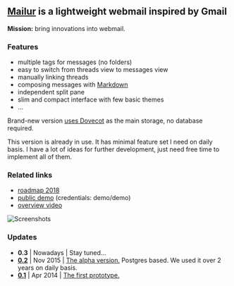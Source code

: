 ## [Mailur] is a lightweight webmail inspired by Gmail

**Mission:** bring innovations into webmail.

### Features
- multiple tags for messages (no folders)
- easy to switch from threads view to messages view
- manually linking threads
- composing messages with [Markdown][]
- independent split pane
- slim and compact interface with few basic themes
- ...

Brand-new version [uses Dovecot][gh09] as the main storage, no database required.

This version is already in use. It has minimal feature set I need on daily basis. I have a lot of ideas for further development, just need free time to implement all of them.

### Related links
- [roadmap 2018][gh11]
- [public demo][demo] (credentials: demo/demo)
- [overview video][vimeo]

![Screenshots](https://pusto.org/mailur/screenshots.gif)

[Mailur]: https://pusto.org/mailur/
[demo]: http://demo.pusto.org
[vimeo]: https://vimeo.com/259140545
[gh09]: https://github.com/naspeh/mailur/issues/9
[gh11]: https://github.com/naspeh/mailur/issues/11
[Markdown]: https://daringfireball.net/projects/markdown/syntax

### Updates
- **0.3** | Nowadays | Stay tuned...
- **[0.2][v02code]** | Nov 2015 | [The alpha version.][v02post] Postgres based. We used it over 2 years on daily basis.
- **[0.1][v01code]** | Apr 2014 | [The first prototype.][v01post]

[v02code]: https://github.com/naspeh/mailur/tree/0.2
[v02post]: https://pusto.org/mailur/alpha/
[v01code]: https://github.com/naspeh/mailur/tree/0.1
[v01post]: https://pusto.org/mailur/intro/
